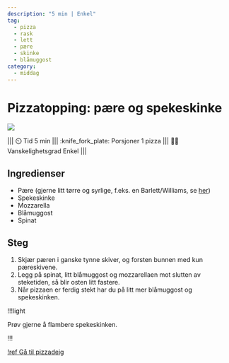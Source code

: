 ```yaml
---
description: "5 min | Enkel"
tag:
  - pizza
  - rask
  - lett
  - pære
  - skinke
  - blåmuggost
category:
  - middag
---
```


# Pizzatopping: pære og spekeskinke

![](/static/pizza/pizza-paere.webp)

<!-- dprint-ignore-start -->
||| :timer_clock: Tid
5 min
||| :knife_fork_plate: Porsjoner
1 pizza
||| :cook: Vanskelighetsgrad
Enkel
|||
<!-- dprint-ignore-end -->

## Ingredienser

- Pære (gjerne litt tørre og syrlige, f.eks. en Barlett/Williams, se
  [her](https://www.frukt.no/ravarer/frukt/parer/))
- Spekeskinke
- Mozzarella
- Blåmuggost
- Spinat

## Steg

1. Skjær pæren i ganske tynne skiver, og forsten bunnen med kun pæreskivene.
2. Legg på spinat, litt blåmuggost og mozzarellaen mot slutten av steketiden, så blir
   osten litt fastere.
3. Når pizzaen er ferdig stekt har du på litt mer blåmuggost og spekeskinken.

!!!light

Prøv gjerne å flambere spekeskinken.

!!!

[!ref Gå til pizzadeig](/hovedrett/pizza-deig.md)
